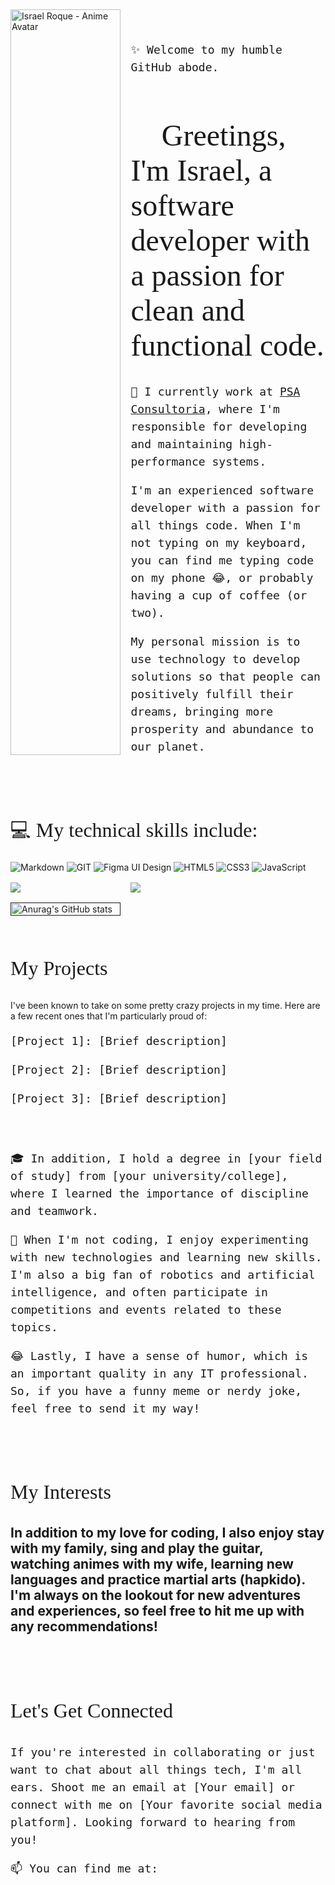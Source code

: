 <div style="display:grid;gap:1rem;grid-template-columns:auto auto;align-items:center;">
    <div>
        <img src="https://roquedevs.com.br/avatar.png" alt="Israel Roque - Anime Avatar" title="Hoy es una nueva oportunidad, no la desperdicies." style="width:100%;margin-top: -5em;">
    </div>
    <div style="padding: 1rem 0;">
        <span style="font: normal 18px/28px monospace;">✨ Welcome to my humble GitHub abode.</span>
        <h1 style="font: normal 48px/56px fantasy;">👋 Greetings, I'm Israel, a software developer with a passion for clean and functional code.</h1>
        <p style="font: normal 18px/28px monospace;">🏢 I currently work at <a href="https://www.psaconsultoria.com.br/">PSA Consultoria</a>, where I'm responsible for developing and maintaining high-performance systems.</p>
        <p style="font: normal 18px/28px monospace;">I'm an experienced software developer with a passion for all things code. When I'm not typing on my keyboard, you can find me typing code on my phone 😂, or probably having a cup of coffee (or two).</p>
        <p style="font: normal 18px/28px monospace;">My personal mission is to use technology to develop solutions so that people can positively fulfill their dreams, bringing more prosperity and abundance to our planet.</p>
    </div>
    <div style="grid-column:1/-1">
        <h2 style="font: normal 32px/48px fantasy;">💻 My technical skills include:</h2>
        <img src="https://img.shields.io/badge/Markdown-000000?style=for-the-badge&logo=markdown&logoColor=white" alt="Markdown" title="Lightweight Markup Language">
        <img src="https://img.shields.io/badge/GIT-E44C30?style=for-the-badge&logo=git&logoColor=white" alt="GIT" title="GIT - Version Control System">
        <img src="https://img.shields.io/badge/Figma-663399?style=for-the-badge&logo=figma&logoColor=white" alt="Figma UI Design" title="UI Design with Figma">
        <img src="https://img.shields.io/badge/HTML5-E34F26?style=for-the-badge&logo=html5&logoColor=white" alt="HTML5" title="HTML - HyperText Markup Language">
        <img src="https://img.shields.io/badge/CSS3-1572B6?style=for-the-badge&logo=css3&logoColor=white" alt="CSS3" title="CSS - Cascading Style Sheet">
        <img src="https://img.shields.io/badge/JavaScript-F7DF1E?style=for-the-badge&logo=javascript&logoColor=black" alt="JavaScript" title="ECMAScript Programming Language">
    </div>
    <a href="https://github.com/ribeiroroqueisrael/ribeiroroqueisrael">
        <img align="center" src="https://github-readme-stats.vercel.app/api/pin/?username=ribeiroroqueisrael&repo=ribeiroroqueisrael" />
    </a>
    <a href="https://github.com/ribeiroroqueisrael/ribeiroroqueisrael">
        <img align="center" src="https://github-readme-stats.vercel.app/api/top-langs/?username=ribeiroroqueisrael&layout=compact" />
    </a>
    <a href=""><img width="100%" src="https://github-readme-stats.vercel.app/api?username=ribeiroroqueisrael&show_icons=true&theme=radical" alt="Anurag's GitHub stats" title="Anurag's GitHub stats"></a>
    
</div>

<div style="padding: 1rem 0;">
    <h2 style="font: normal 32px/48px fantasy">My Projects</h2>
    <p>I've been known to take on some pretty crazy projects in my time. Here are a few recent ones that I'm particularly proud of:</p>
    <p style="font: normal 18px/28px monospace;">[Project 1]: [Brief description]</p>
    <p style="font: normal 18px/28px monospace;">[Project 2]: [Brief description]</p>
    <p style="font: normal 18px/28px monospace;">[Project 3]: [Brief description]</p>
</div>

<div style="padding: 1rem 0;">
    <p style="font: normal 18px/28px monospace;">🎓 In addition, I hold a degree in [your field of study] from [your university/college], where I learned the importance of discipline and teamwork.</p>
    <p style="font: normal 18px/28px monospace;">🤖 When I'm not coding, I enjoy experimenting with new technologies and learning new skills. I'm also a big fan of robotics and artificial intelligence, and often participate in competitions and events related to these topics.</p>
    <p style="font: normal 18px/28px monospace;">😂 Lastly, I have a sense of humor, which is an important quality in any IT professional. So, if you have a funny meme or nerdy joke, feel free to send it my way!</p>
</div>

<div style="padding: 1rem 0;">
    <h2 style="font: normal 32px/48px fantasy">My Interests<h2>
    <p>In addition to my love for coding, I also enjoy stay with my family, sing and play the guitar, watching animes with my wife, learning new languages and practice martial arts (hapkido). I'm always on the lookout for new adventures and experiences, so feel free to hit me up with any recommendations!</p>
</div>

<div style="padding: 1rem 0;">
    <h2 style="font: normal 32px/48px fantasy;">Let's Get Connected<h2>
    <p style="font: normal 18px/28px monospace;">If you're interested in collaborating or just want to chat about all things tech, I'm all ears. Shoot me an email at [Your email] or connect with me on [Your favorite social media platform]. Looking forward to hearing from you!</p>
    <p style="font: normal 18px/28px monospace;">📫 You can find me at:</p>
    <div style="padding: 1rem 0;">
        <a href=""><img src="https://img.shields.io/badge/website-000000?style=for-the-badge&logo=About.me&logoColor=white" alt="" title=""/></a>
        <a href=""><img src="https://img.shields.io/badge/LinkedIn-0077B5?style=for-the-badge&logo=linkedin&logoColor=white" alt="" title=""/></a>
        <a href=""><img src="https://img.shields.io/badge/Gmail-D14836?style=for-the-badge&logo=gmail&logoColor=white" alt="" title=""/></a>
        <a href=""><img src="https://img.shields.io/badge/Twitter-1DA1F2?style=for-the-badge&logo=twitter&logoColor=white" alt="" title=""/></a>
    </div>
</div>

